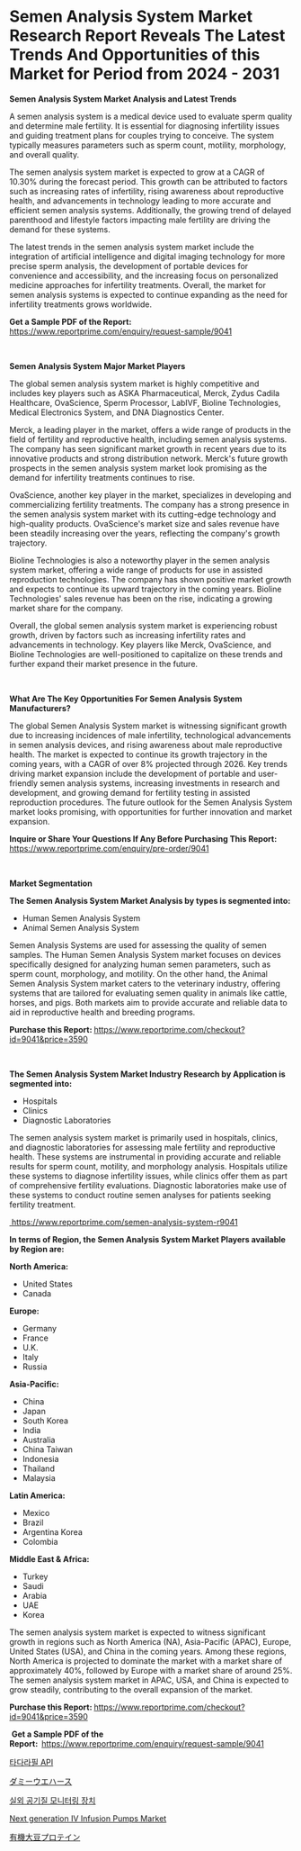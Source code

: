 <p><h1>Semen Analysis System Market Research Report Reveals The Latest Trends And Opportunities of this Market for Period from 2024 - 2031</h1></p><p><strong>Semen Analysis System Market Analysis and Latest Trends</strong></p>
<p><p>A semen analysis system is a medical device used to evaluate sperm quality and determine male fertility. It is essential for diagnosing infertility issues and guiding treatment plans for couples trying to conceive. The system typically measures parameters such as sperm count, motility, morphology, and overall quality.</p><p>The semen analysis system market is expected to grow at a CAGR of 10.30% during the forecast period. This growth can be attributed to factors such as increasing rates of infertility, rising awareness about reproductive health, and advancements in technology leading to more accurate and efficient semen analysis systems. Additionally, the growing trend of delayed parenthood and lifestyle factors impacting male fertility are driving the demand for these systems.</p><p>The latest trends in the semen analysis system market include the integration of artificial intelligence and digital imaging technology for more precise sperm analysis, the development of portable devices for convenience and accessibility, and the increasing focus on personalized medicine approaches for infertility treatments. Overall, the market for semen analysis systems is expected to continue expanding as the need for infertility treatments grows worldwide.</p></p>
<p><strong>Get a Sample PDF of the Report:&nbsp;</strong> <a href="https://www.reportprime.com/enquiry/request-sample/9041">https://www.reportprime.com/enquiry/request-sample/9041</a></p>
<p>&nbsp;</p>
<p><strong>Semen Analysis System Major Market Players</strong></p>
<p><p>The global semen analysis system market is highly competitive and includes key players such as ASKA Pharmaceutical, Merck, Zydus Cadila Healthcare, OvaScience, Sperm Processor, LabIVF, Bioline Technologies, Medical Electronics System, and DNA Diagnostics Center.</p><p>Merck, a leading player in the market, offers a wide range of products in the field of fertility and reproductive health, including semen analysis systems. The company has seen significant market growth in recent years due to its innovative products and strong distribution network. Merck's future growth prospects in the semen analysis system market look promising as the demand for infertility treatments continues to rise.</p><p>OvaScience, another key player in the market, specializes in developing and commercializing fertility treatments. The company has a strong presence in the semen analysis system market with its cutting-edge technology and high-quality products. OvaScience's market size and sales revenue have been steadily increasing over the years, reflecting the company's growth trajectory.</p><p>Bioline Technologies is also a noteworthy player in the semen analysis system market, offering a wide range of products for use in assisted reproduction technologies. The company has shown positive market growth and expects to continue its upward trajectory in the coming years. Bioline Technologies' sales revenue has been on the rise, indicating a growing market share for the company.</p><p>Overall, the global semen analysis system market is experiencing robust growth, driven by factors such as increasing infertility rates and advancements in technology. Key players like Merck, OvaScience, and Bioline Technologies are well-positioned to capitalize on these trends and further expand their market presence in the future.</p></p>
<p>&nbsp;</p>
<p><strong>What Are The Key Opportunities For Semen Analysis System Manufacturers?</strong></p>
<p><p>The global Semen Analysis System market is witnessing significant growth due to increasing incidences of male infertility, technological advancements in semen analysis devices, and rising awareness about male reproductive health. The market is expected to continue its growth trajectory in the coming years, with a CAGR of over 8% projected through 2026. Key trends driving market expansion include the development of portable and user-friendly semen analysis systems, increasing investments in research and development, and growing demand for fertility testing in assisted reproduction procedures. The future outlook for the Semen Analysis System market looks promising, with opportunities for further innovation and market expansion.</p></p>
<p><strong>Inquire or Share Your Questions If Any Before Purchasing This Report:</strong> <a href="https://www.reportprime.com/enquiry/pre-order/9041">https://www.reportprime.com/enquiry/pre-order/9041</a></p>
<p>&nbsp;</p>
<p><strong>Market Segmentation</strong></p>
<p><strong>The Semen Analysis System Market Analysis by types is segmented into:</strong></p>
<p><ul><li>Human Semen Analysis System</li><li>Animal Semen Analysis System</li></ul></p>
<p><p>Semen Analysis Systems are used for assessing the quality of semen samples. The Human Semen Analysis System market focuses on devices specifically designed for analyzing human semen parameters, such as sperm count, morphology, and motility. On the other hand, the Animal Semen Analysis System market caters to the veterinary industry, offering systems that are tailored for evaluating semen quality in animals like cattle, horses, and pigs. Both markets aim to provide accurate and reliable data to aid in reproductive health and breeding programs.</p></p>
<p><strong>Purchase this Report:&nbsp;</strong><a href="https://www.reportprime.com/checkout?id=9041&price=3590">https://www.reportprime.com/checkout?id=9041&price=3590</a></p>
<p>&nbsp;</p>
<p><strong>The Semen Analysis System Market Industry Research by Application is segmented into:</strong></p>
<p><ul><li>Hospitals</li><li>Clinics</li><li>Diagnostic Laboratories</li></ul></p>
<p><p>The semen analysis system market is primarily used in hospitals, clinics, and diagnostic laboratories for assessing male fertility and reproductive health. These systems are instrumental in providing accurate and reliable results for sperm count, motility, and morphology analysis. Hospitals utilize these systems to diagnose infertility issues, while clinics offer them as part of comprehensive fertility evaluations. Diagnostic laboratories make use of these systems to conduct routine semen analyses for patients seeking fertility treatment.</p></p>
<p><a href="https://www.reportprime.com/semen-analysis-system-r9041">&nbsp;https://www.reportprime.com/semen-analysis-system-r9041</a></p>
<p><strong>In terms of Region, the Semen Analysis System Market Players available by Region are:</strong></p>
<p>
    <p> <strong> North America: </strong>
        <ul>
            <li>United States</li>
            <li>Canada</li>
        </ul>
        </p> 
    <p> <strong> Europe: </strong>
        <ul>
            <li>Germany</li>
            <li>France</li>
            <li>U.K.</li>
            <li>Italy</li>
            <li>Russia</li>
        </ul>
        </p> 
    <p> <strong> Asia-Pacific: </strong>
        <ul>
            <li>China</li>
            <li>Japan</li>
            <li>South Korea</li>
            <li>India</li>
            <li>Australia</li>
            <li>China Taiwan</li>
            <li>Indonesia</li>
            <li>Thailand</li>
            <li>Malaysia</li>
        </ul>
        </p> 
    <p> <strong> Latin America: </strong>
        <ul>
            <li>Mexico</li>
            <li>Brazil</li>
            <li>Argentina Korea</li>
            <li>Colombia</li>
        </ul>
        </p> 
    <p> <strong> Middle East & Africa: </strong>
        <ul>
            <li>Turkey</li>
            <li>Saudi</li>
            <li>Arabia</li>
            <li>UAE</li>
            <li>Korea</li>
        </ul>
    </p>
    </p>
<p><p>The semen analysis system market is expected to witness significant growth in regions such as North America (NA), Asia-Pacific (APAC), Europe, United States (USA), and China in the coming years. Among these regions, North America is projected to dominate the market with a market share of approximately 40%, followed by Europe with a market share of around 25%. The semen analysis system market in APAC, USA, and China is expected to grow steadily, contributing to the overall expansion of the market.</p></p>
<p><strong>Purchase this Report: </strong><a href="https://www.reportprime.com/checkout?id=9041&price=3590">https://www.reportprime.com/checkout?id=9041&price=3590</a></p>
<p>&nbsp;<strong>Get a Sample PDF of the Report:&nbsp;&nbsp;</strong><a href="https://www.reportprime.com/enquiry/request-sample/9041">https://www.reportprime.com/enquiry/request-sample/9041</a></p>
<p><strong></strong></p>
<p><p><a href="https://github.com/TimmyMann6767/Market-Research-Report-List-1/blob/main/823207473527.md">타다라필 API</a></p><p><a href="https://github.com/bucuel854722/Market-Research-Report-List-2/blob/main/161316977965.md">ダミーウエハース</a></p><p><a href="https://github.com/khytkeqagplkzqvh/Market-Research-Report-List-2/blob/main/308690373526.md">실외 공기질 모니터링 장치</a></p><p><a href="https://github.com/Airanohannonzb68e5pb53oc1/Market-Research-Report-List-2/blob/main/next-generation-iv-infusion-pumps-market.md">Next generation IV Infusion Pumps Market</a></p><p><a href="https://github.com/AriMuller2009/Market-Research-Report-List-1/blob/main/622359777966.md">有機大豆プロテイン</a></p></p>